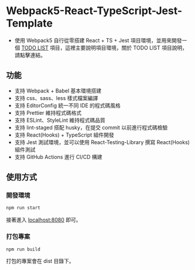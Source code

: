 # Webpack5-React-TypeScript-Jest-Template

* 使用 Webpack5 自行從零搭建 React + TS + Jest 項目環境，並用來開發一個 [TODO LIST](https://github.com/WeiWeiWe/react-ts-jest-todolist) 項目，這裡主要說明項目環境，關於 TODO LIST 項目說明，請點擊連結。

## 功能
* 支持 Webpack + Babel 基本環境搭建
* 支持 css、sass、less 樣式檔案編譯
* 支持 EditorConfig 統一不同 IDE 的程式碼風格
* 支持 Prettier 維持程式碼格式
* 支持 ESLint、StyleLint 維持程式碼品質
* 支持 lint-staged 搭配 husky，在提交 commit 以前進行程式碼檢驗
* 支持 React(Hooks) + TypeScript 組件開發
* 支持 Jest 測試環境，並可以使用 React-Testing-Library 撰寫 React(Hooks) 組件測試
* 支持 GitHub Actions 進行 CI/CD 構建

## 使用方式

### 開發環境

```sh
npm run start   
```

接著進入 [localhost:8080](http://localhost:8080) 即可。

### 打包專案

```sh
npm run build
```

打包的專案會在 dist 目錄下。

